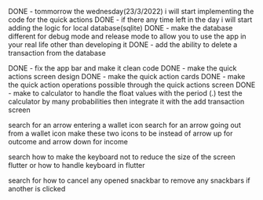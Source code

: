 DONE - tommorrow the wednesday(23/3/2022) i will start implementing the code for the quick actions
DONE - if there any time left in the day i will start adding the logic for local database(sqlite)
DONE - make the database different for debug mode and release mode to allow you to use the app in your real life other than developing it
DONE - add the ability to delete a transaction from the database

DONE - fix the app bar and make it clean code
DONE - make the quick actions screen design
DONE - make the quick action cards
DONE - make the quick action operations possible through the quick actions screen 
DONE - make to calculator to handle the float values with the period (.)
test the calculator by many probabilities then integrate it with the add transaction screen

search for an arrow entering a wallet icon
search for an arrow going out from a wallet icon
make these two icons to be instead of arrow up for outcome and arrow down for income

search how to make the keyboard not to reduce the size of the screen flutter or how to handle keyboard in flutter

search for how to cancel any opened snackbar to remove any snackbars if another is clicked
